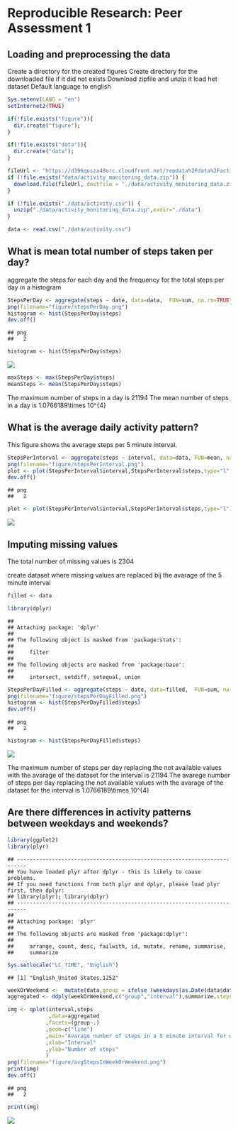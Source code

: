 # Reproducible Research: Peer Assessment 1


## Loading and preprocessing the data

Create a directory for the created figures
Create directory for the downloaded file if it did not exists
Download zipfile and unzip it
load het dataset
Default language to english

```r
Sys.setenv(LANG = "en")
setInternet2(TRUE)

if(!file.exists("figure")){
  dir.create("figure");
}

if(!file.exists("data")){
  dir.create("data");
}

fileUrl <- "https://d396qusza40orc.cloudfront.net/repdata%2Fdata%2Factivity.zip"
if (!file.exists("data/activity_monitoring_data.zip")) {
  download.file(fileUrl, destfile = "./data/activity_monitoring_data.zip")
}

if (!file.exists("./data/activity.csv")) {
  unzip("./data/activity_monitoring_data.zip",exdir="./data")
}

data <- read.csv("./data/activity.csv")
```

## What is mean total number of steps taken per day?

aggregate the steps for each day and the frequency for the total steps per day in a histogram

```r
StepsPerDay <- aggregate(steps ~ date, data=data,  FUN=sum, na.rm=TRUE)
png(filename="figure/stepsPerDay.png")
histogram <- hist(StepsPerDay$steps)
dev.off()
```

```
## png 
##   2
```

```r
histogram <- hist(StepsPerDay$steps)
```

![](PA1_template_files/figure-html/unnamed-chunk-2-1.png) 


```r
maxSteps <- max(StepsPerDay$steps)
meanSteps <- mean(StepsPerDay$steps)
```

The maximum number of steps in a day is 21194
The mean number of steps in a day is 1.0766189\times 10^{4}

## What is the average daily activity pattern?

This figure shows the average steps per 5 minute interval.

```r
StepsPerInterval <- aggregate(steps ~ interval, data=data, FUN=mean, na.rm=TRUE)
png(filename="figure/stepsPerInterval.png")
plot <- plot(StepsPerInterval$interval,StepsPerInterval$steps,type="l")
dev.off()
```

```
## png 
##   2
```

```r
plot <- plot(StepsPerInterval$interval,StepsPerInterval$steps,type="l")
```

![](PA1_template_files/figure-html/unnamed-chunk-3-1.png) 

## Imputing missing values



The total number of missing values is 2304

create dataset where missing values are replaced bij the avarage of the 5 minute interval

```r
filled <- data
```


```r
library(dplyr)
```

```
## 
## Attaching package: 'dplyr'
## 
## The following object is masked from 'package:stats':
## 
##     filter
## 
## The following objects are masked from 'package:base':
## 
##     intersect, setdiff, setequal, union
```

```r
StepsPerDayFilled <- aggregate(steps ~ date, data=filled,  FUN=sum, na.rm=TRUE)
png(filename="figure/stepsPerDayFilled.png")
histogram <- hist(StepsPerDayFilled$steps)
dev.off()
```

```
## png 
##   2
```

```r
histogram <- hist(StepsPerDayFilled$steps)
```

![](PA1_template_files/figure-html/unnamed-chunk-5-1.png) 



The maximum number of steps per day replacing the not available values with the avarage of the dataset for the interval is 21194
The avarege number of steps per day replacing the not available values with the avarage of the dataset for the interval is 1.0766189\times 10^{4}

## Are there differences in activity patterns between weekdays and weekends?

```r
library(ggplot2)
library(plyr)
```

```
## -------------------------------------------------------------------------
## You have loaded plyr after dplyr - this is likely to cause problems.
## If you need functions from both plyr and dplyr, please load plyr first, then dplyr:
## library(plyr); library(dplyr)
## -------------------------------------------------------------------------
## 
## Attaching package: 'plyr'
## 
## The following objects are masked from 'package:dplyr':
## 
##     arrange, count, desc, failwith, id, mutate, rename, summarise,
##     summarize
```

```r
Sys.setlocale("LC_TIME", "English")
```

```
## [1] "English_United States.1252"
```

```r
weekOrWeekend <-  mutate(data,group = ifelse (weekdays(as.Date(data$date),TRUE) %in% c("Sat ","Sun"),"weekend","weekday"))
aggregated <- ddply(weekOrWeekend,c("group","interval"),summarize,steps=mean(steps,na.rm=TRUE))

img <- qplot(interval,steps
             ,data=aggregated
            ,facets=(group~.)
            ,geom=c("line")
            ,main="Avarage number of steps in a 5 minute interval for weekdays and weekend"
            ,xlab="Interval"
            ,ylab="Number of steps"
            )
png(filename="figure/avgStepsInWeekOrWeekend.png")
print(img)
dev.off()
```

```
## png 
##   2
```

```r
print(img)
```

![](PA1_template_files/figure-html/unnamed-chunk-7-1.png) 
